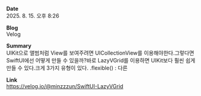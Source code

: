 **Date**  
2025. 8. 15. 오후 8:26

**Blog**  
Velog

**Summary**  
UIKit으로 앨범처럼 View를 보여주려면 UICollectionView를 이용해야한다.그렇다면 SwiftUI에선 어떻게 만들 수 있을까?바로 LazyVGrid를 이용하면 UIKit보다 훨씬 쉽게 만들 수 있다.크게 3가지 유형이 있다. .flexible() : 다른

**Link**  
https://velog.io/@minzzzun/SwiftUI-LazyVGrid